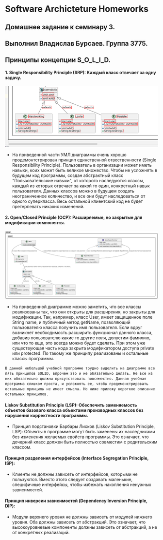 # Software Archicteture Homeworks

## Домашнее задание к семинару 3.

## Выполнил Владислав Бурсаев. Группа 3775.

## Принципы концепции S_O_L_I_D.

#### 1. Single Responsibility Principle (SRP): Каждый класс отвечает за одну задачу. 

![SRP](/HomeWork_3/Sourse/SOLID_SRP.png)

* На приведенной части УМЛ диаграммы очень хорошо продемонтстрирован  принцип единственной отвественности (Single Responsibility Principle). Пользователь в организации может иметь навыки, коих может быть великое множество. Чтобы не усложнять в будущем код программы, создан абстрактный класс "Пользовательские навыки", от которого наследуются классы, каждый из которых отвечает за какой то один, конкретный навык пользователя. Данных классов можно в будущем создать неограниченное количество, и все они будут наследоваться от одного суперкласса. Весь остальной клиентский код не будет претерпевать никаких изменений.


#### 2. Open/Closed Principle (OCP): Расширяемые, но закрытые для модификации компоненты.

![OCP](/HomeWork_3/Sourse/UML_diaramma.png)

*  На приведенной диаграмме можно заметить, что все классы реализованы так, что они открыты для расширения, но закрыты для модификации. Так, например, класс User, имеет защищенное поле  String name, и публичный метод getName, позволяющий пользователю класса получить имя пользователя. Если вдруг возникнет необходимость расширить функционал данного класса, добавив пользователю какие то другие поля, допустим фамилию, или что то еще, это всегда можно будет сделать. При этом уже существующая часть кода закрыта модификатором  доступа private или protected.
По такому же принципу реализованы и остальные классы программы.





```В данной небольшой учебной программе трудно выделить на диаграмме все пять принципов SOLID, впрочем это и не обязательно делать. Не все из них обязательно должны присутствовать повсеместно. Данная учебная программа слишком проста, и усложнять ее, чтобы продемонстрировать остальные принципы не имеет смысла. Но ниже приложу короткое описание остальных принципов.``` 




#### Liskov Substitution Principle (LSP): Обеспечить заменяемость объектов базового класса объектами производных классов без нарушения корректности программы.

*  Принцип подстановки Барбары Лисков (Liskov Substitution Principle, LSP): Объекты в программе могут быть заменены их наследниками без изменения желаемых свойств программы. Это означает, что дочерний класс должен быть полностью совместим с родительским классом.


#### Принцип разделения интерфейсов (Interface Segregation Principle, ISP):

* Клиенты не должны зависеть от интерфейсов, которыми не пользуются. Вместо этого следует создавать маленькие, специфичные интерфейсы, чтобы избежать накопления ненужных зависимостей.


#### Принцип инверсии зависимостей (Dependency Inversion Principle, DIP): 

* Модули верхнего уровня не должны зависеть от модулей нижнего уровня. Оба должны зависеть от абстракций. Это означает, что высокоуровневые компоненты должны зависеть от абстракций, а не от конкретных реализаций.

